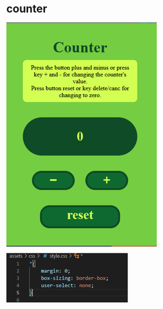 # counter


![Image](assets\img\counter-screenshot.png "icon")

![Image](assets\img\example-css.png "icon")
<img src='' alt=''/>
